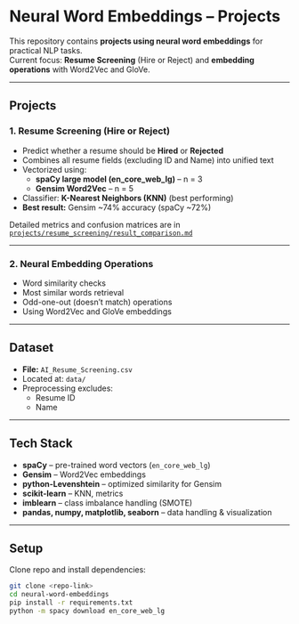 # Neural Word Embeddings – Projects

This repository contains **projects using neural word embeddings** for practical NLP tasks.  
Current focus: **Resume Screening** (Hire or Reject) and **embedding operations** with Word2Vec and GloVe.

---

## Projects

### 1. Resume Screening (Hire or Reject)
- Predict whether a resume should be **Hired** or **Rejected**
- Combines all resume fields (excluding ID and Name) into unified text
- Vectorized using:
  - **spaCy large model (en_core_web_lg)** – n = 3
  - **Gensim Word2Vec** – n = 5
- Classifier: **K-Nearest Neighbors (KNN)** (best performing)
- **Best result:** Gensim ~74% accuracy (spaCy ~72%)

Detailed metrics and confusion matrices are in  
[`projects/resume_screening/result_comparison.md`](projects/resume_screening/result_comparison.md)

---

### 2. Neural Embedding Operations 
- Word similarity checks
- Most similar words retrieval
- Odd-one-out (doesn’t match) operations
- Using Word2Vec and GloVe embeddings

---

## Dataset
- **File:** `AI_Resume_Screening.csv`
- Located at: `data/`
- Preprocessing excludes:
  - Resume ID
  - Name

---

## Tech Stack
- **spaCy** – pre-trained word vectors (`en_core_web_lg`)
- **Gensim** – Word2Vec embeddings
- **python-Levenshtein** – optimized similarity for Gensim
- **scikit-learn** – KNN, metrics
- **imblearn** – class imbalance handling (SMOTE)
- **pandas, numpy, matplotlib, seaborn** – data handling & visualization

---

## Setup

Clone repo and install dependencies:
```bash
git clone <repo-link>
cd neural-word-embeddings
pip install -r requirements.txt
python -m spacy download en_core_web_lg
